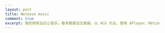 ```yaml
---
layout: post
title: Netease music
comment: true
excerpt: 我的网易云红心音乐。基本都是日文歌曲，以 ACG 为主，使用 APlayer，Meting，MetingJS 搭建。
---
```


<div class="aplayer"
     data-id="82619039"
     data-server="netease"
     data-type="playlist"
     data-mode="circulation"
     data-autoplay="false"
     data-mutex="true"
     data-listmaxheight="350px"
     data-preload="auto"
     data-theme="red">
</div>

<script>var meting_api = 'https://api2.mizore.cn/Meting/api.php?server=:server&type=:type&id=:id'</script>
<script src="https://cdn.jsdelivr.net/npm/aplayer@1.6.0/dist/APlayer.min.js"></script>
<script src="https://cdn.jsdelivr.net/npm/meting@1.0.2/dist/Meting.min.js"></script>
